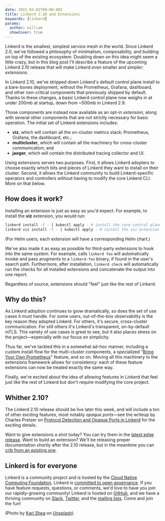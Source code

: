 ```yaml
---
date: 2021-03-01T00:00:00Z
title: Linkerd 2.10 and Extensions
keywords: [linkerd]
params:
  author: william
  showCover: true
---
```


Linkerd is the smallest, simplest service mesh in the world. Since Linkerd 2.0,
we've followed a philosophy of minimalism, composability, and building on top
of the existing ecosystem. Doubling down on this idea might seem a little
crazy, but in this blog post I'll describe a feature of the upcoming Linkerd
2.10 release that will make Linkerd _even_ smaller and simpler: _extensions_.

In Linkerd 2.10, we've stripped down Linkerd's default control plane install to
a bare-bones deployment, without the Prometheus, Grafana, dashboard, and other
non-critical components that previously shipped by default. Thanks to these
changes, a basic Linkerd control plane now weighs in at under 200mb at startup,
down from ~500mb in Linkerd 2.9.

Those components are instead now available as an opt-in _extension_, along with
several other components that are not strictly necessary for basic operation.
The initial set of Linkerd extensions includes:

* **viz**, which will contain all the on-cluster metrics stack: Prometheus,
  Grafana, the dashboard, etc.;
* **multicluster**, which will contain all the machinery for cross-cluster
  communication; and
* **jaeger**, which will contain the distributed tracing collector and UI.

Using extensions serves two purposes. First, it allows Linkerd adopters to
choose exactly which bits and pieces of Linkerd they want to install on their
cluster. Second, it allows the Linkerd community to build Linkerd-specific
operators and controllers without having to modify the core Linkerd CLI. More
on that below.

## How does it work?

Installing an extension is just as easy as you'd expect. For example, to
install the **viz** extension, you would run:

```bash
linkerd install -f - | kubectl apply - # install the core control plane
linkerd viz install -f - | kubectl apply - # install the viz extension
```

(For Helm users, each extension will have a corresponding Helm chart.)

We've also made it as easy as possible for third-party extensions to hook into
the same system. For example, calls `linkerd foo` will automatically invoke and
pass arugments to a `linkerd-foo` binary, if found in the user's search path.
Furthermore, after installation, `linkerd check` will automatically run the
checks for all installed extensions and concatenate the output into one report.

Regardless of source, extensions should "feel" just like the rest of Linkerd.

## Why do this?

As Linkerd adoption continues to grow dramatically, so does the set of use
cases it must handle. For some users, out-of-the-box observability is the key
reason they adopted Linkerd. For others, it's secure, cross-cluster
communication. For still others it's Linkerd's transparent, on-by-default mTLS.
This variety of use cases is great to see, but it also places stress on the
project—especially with our focus on simplicity.

Thus far, we've tackled this in a somewhat ad-hoc manner, including a custom
install flow for the multi-cluster components, a specialized "[Bring Your Own
Prometheus](/2/tasks/external-prometheus/)" feature, and so
on. Moving all this machinery to the extensions framework allows for
consistency: each of these feature extensions can now be treated exactly the
same way.

Finally, we're excited about the idea of allowing features in Linkerd that feel
just like the rest of Linkerd but don't require modifying the core project.

## Whither 2.10?

The Linkerd 2.10 release should be live later this week, and will include a ton
of other exciting features, most notably _opaque ports_&mdash;see the writeup
by Charles Pretzer on [Protocol Detection and Opaque Ports in
Linkerd](/2021/02/23/protocol-detection-and-opaque-ports-in-linkerd/) for the
exciting details.

Want to give extensions a shot today? You can try them in the [latest edge
release](/releases/). Want to build an extension? We'll be
releasing proper documentation shortly after the 2.10 release, but in the
meantime you can [crib from an existing
one](https://github.com/linkerd/linkerd2/tree/main/jaeger).

## Linkerd is for everyone

Linkerd is a community project and is hosted by the
[Cloud Native Computing Foundation](https://cncf.io/). Linkerd is
[committed to open governance](/2019/10/03/linkerds-commitment-to-open-governance/).
If you have feature requests, questions, or comments, we'd love to have you join
our rapidly-growing community! Linkerd is hosted on
[GitHub](https://github.com/linkerd/), and we have a thriving community on
[Slack](https://slack.linkerd.io/), [Twitter](https://twitter.com/linkerd), and
the [mailing lists](/2/get-involved/). Come and join the fun!

(Photo by
[Kari Shea](https://unsplash.com/@karishea?utm_source=unsplash&amp;utm_medium=referral&amp;utm_content=creditCopyText) on
[Unsplash](https://unsplash.com/s/photos/animal-listening?utm_source=unsplash&utm_medium=referral&utm_content=creditCopyText)).
